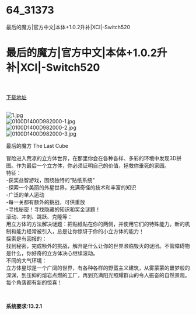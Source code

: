 # 64_31373
最后的魔方|官方中文|本体+1.0.2升补|XCI|-Switch520
# 最后的魔方|官方中文|本体+1.0.2升补|XCI|-Switch520
 <br/></br>
[下载地址](https://www.switch520.cc/article/31373 "下载地址")
<br/></br>

<p><img title="1.jpg" src="https://www.switch520.cc/muke_img/2022_05_17_902bee4ca659f.jpg" alt="1.jpg"><br>
<img title="0100D1400D982000-1.jpg" src="https://www.switch520.cc/muke_img/2022_05_17_65e802bb8b6f1.jpg" alt="0100D1400D982000-1.jpg"><br>
<img title="0100D1400D982000-2.jpg" src="https://www.switch520.cc/muke_img/2022_05_17_74c8ea19c0882.jpg" alt="0100D1400D982000-2.jpg"><br>
<img title="0100D1400D982000-3.jpg" src="https://www.switch520.cc/muke_img/2022_05_17_253e874669b18.jpg" alt="0100D1400D982000-3.jpg"></p>
<p>最后的魔方 The Last Cube</p>
<p>冒险进入荒凉的立方体世界，在那里你会在各种各样、多彩的环境中发现3D拼图。作为最后一个立方体，你必须证明自己的价值，拯救你垂死的家园。<br>
特征：<br>
-获奖益智游戏，围绕独特的“贴纸系统”<br>
-探索一个美丽的外星世界，充满奇怪的技术和丰富的知识<br>
-广泛的单人运动<br>
-每一关都有额外的挑战，可供重放<br>
-寻找秘密！寻找隐藏的知识和奖金谜题！<br>
滚动、冲刺、跳跃、克隆等：<br>
用立方体的方法解决谜题：把贴纸贴在你的两侧，并使用它们的特殊能力。新的机制和能力经常被引入，总是让你惊讶于你的小立方体的能力！<br>
探索是有回报的：<br>
找到秘密，完成额外的挑战，解开是什么让你的世界濒临毁灭的谜团。不管障碍物是什么，你好奇的立方体决心继续滚动。<br>
不同的大气环境：<br>
立方体星球是一个广阔的世界，有各种各样的野蛮主义建筑，从雾蒙蒙的噩梦般的深渊，到压抑的熔岩点燃的工厂，再到充满阳光照耀群山的令人振奋的自然景观。每个角落都有新的惊喜！</p>
<p>&nbsp;</p>
<p><strong>系统要求:13.2.1</strong></p>


